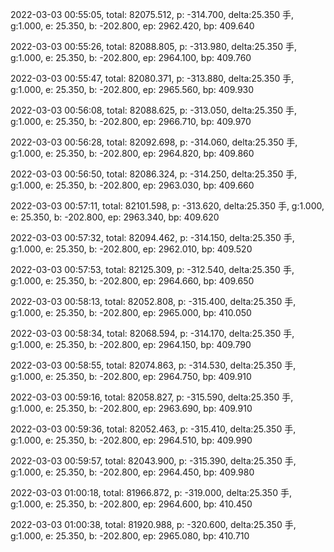 2022-03-03 00:55:05, total: 82075.512, p: -314.700, delta:25.350 手, g:1.000, e: 25.350, b: -202.800, ep: 2962.420, bp: 409.640

2022-03-03 00:55:26, total: 82088.805, p: -313.980, delta:25.350 手, g:1.000, e: 25.350, b: -202.800, ep: 2964.100, bp: 409.760

2022-03-03 00:55:47, total: 82080.371, p: -313.880, delta:25.350 手, g:1.000, e: 25.350, b: -202.800, ep: 2965.560, bp: 409.930

2022-03-03 00:56:08, total: 82088.625, p: -313.050, delta:25.350 手, g:1.000, e: 25.350, b: -202.800, ep: 2966.710, bp: 409.970

2022-03-03 00:56:28, total: 82092.698, p: -314.060, delta:25.350 手, g:1.000, e: 25.350, b: -202.800, ep: 2964.820, bp: 409.860

2022-03-03 00:56:50, total: 82086.324, p: -314.250, delta:25.350 手, g:1.000, e: 25.350, b: -202.800, ep: 2963.030, bp: 409.660

2022-03-03 00:57:11, total: 82101.598, p: -313.620, delta:25.350 手, g:1.000, e: 25.350, b: -202.800, ep: 2963.340, bp: 409.620

2022-03-03 00:57:32, total: 82094.462, p: -314.150, delta:25.350 手, g:1.000, e: 25.350, b: -202.800, ep: 2962.010, bp: 409.520

2022-03-03 00:57:53, total: 82125.309, p: -312.540, delta:25.350 手, g:1.000, e: 25.350, b: -202.800, ep: 2964.660, bp: 409.650

2022-03-03 00:58:13, total: 82052.808, p: -315.400, delta:25.350 手, g:1.000, e: 25.350, b: -202.800, ep: 2965.000, bp: 410.050

2022-03-03 00:58:34, total: 82068.594, p: -314.170, delta:25.350 手, g:1.000, e: 25.350, b: -202.800, ep: 2964.150, bp: 409.790

2022-03-03 00:58:55, total: 82074.863, p: -314.530, delta:25.350 手, g:1.000, e: 25.350, b: -202.800, ep: 2964.750, bp: 409.910

2022-03-03 00:59:16, total: 82058.827, p: -315.590, delta:25.350 手, g:1.000, e: 25.350, b: -202.800, ep: 2963.690, bp: 409.910

2022-03-03 00:59:36, total: 82052.463, p: -315.410, delta:25.350 手, g:1.000, e: 25.350, b: -202.800, ep: 2964.510, bp: 409.990

2022-03-03 00:59:57, total: 82043.900, p: -315.390, delta:25.350 手, g:1.000, e: 25.350, b: -202.800, ep: 2964.450, bp: 409.980

2022-03-03 01:00:18, total: 81966.872, p: -319.000, delta:25.350 手, g:1.000, e: 25.350, b: -202.800, ep: 2964.600, bp: 410.450

2022-03-03 01:00:38, total: 81920.988, p: -320.600, delta:25.350 手, g:1.000, e: 25.350, b: -202.800, ep: 2965.080, bp: 410.710